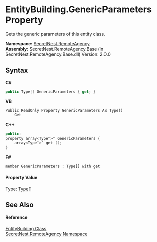 # EntityBuilding.GenericParameters Property 
 

Gets the generic parameters of this entity class.

**Namespace:**&nbsp;<a href="N_SecretNest_RemoteAgency">SecretNest.RemoteAgency</a><br />**Assembly:**&nbsp;SecretNest.RemoteAgency.Base (in SecretNest.RemoteAgency.Base.dll) Version: 2.0.0

## Syntax

**C#**<br />
``` C#
public Type[] GenericParameters { get; }
```

**VB**<br />
``` VB
Public ReadOnly Property GenericParameters As Type()
	Get
```

**C++**<br />
``` C++
public:
property array<Type^>^ GenericParameters {
	array<Type^>^ get ();
}
```

**F#**<br />
``` F#
member GenericParameters : Type[] with get

```


#### Property Value
Type: <a href="https://docs.microsoft.com/dotnet/api/system.type" target="_blank">Type</a>[]

## See Also


#### Reference
<a href="T_SecretNest_RemoteAgency_EntityBuilding">EntityBuilding Class</a><br /><a href="N_SecretNest_RemoteAgency">SecretNest.RemoteAgency Namespace</a><br />